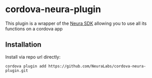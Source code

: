 # cordova-neura-plugin

This plugin is a wrapper of the <a href="https://dev.theneura.com/">Neura SDK</a> allowing you to use all its functions on a cordova app

## Installation

Install via repo url directly:

    cordova plugin add https://github.com/NeuraLabs/cordova-neura-plugin.git